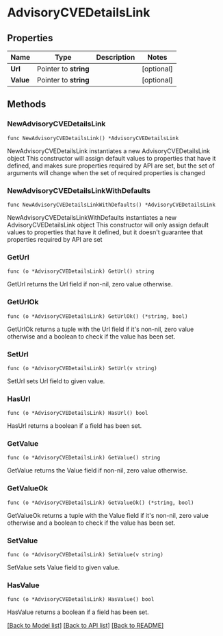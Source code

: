 # AdvisoryCVEDetailsLink

## Properties

Name | Type | Description | Notes
------------ | ------------- | ------------- | -------------
**Url** | Pointer to **string** |  | [optional] 
**Value** | Pointer to **string** |  | [optional] 

## Methods

### NewAdvisoryCVEDetailsLink

`func NewAdvisoryCVEDetailsLink() *AdvisoryCVEDetailsLink`

NewAdvisoryCVEDetailsLink instantiates a new AdvisoryCVEDetailsLink object
This constructor will assign default values to properties that have it defined,
and makes sure properties required by API are set, but the set of arguments
will change when the set of required properties is changed

### NewAdvisoryCVEDetailsLinkWithDefaults

`func NewAdvisoryCVEDetailsLinkWithDefaults() *AdvisoryCVEDetailsLink`

NewAdvisoryCVEDetailsLinkWithDefaults instantiates a new AdvisoryCVEDetailsLink object
This constructor will only assign default values to properties that have it defined,
but it doesn't guarantee that properties required by API are set

### GetUrl

`func (o *AdvisoryCVEDetailsLink) GetUrl() string`

GetUrl returns the Url field if non-nil, zero value otherwise.

### GetUrlOk

`func (o *AdvisoryCVEDetailsLink) GetUrlOk() (*string, bool)`

GetUrlOk returns a tuple with the Url field if it's non-nil, zero value otherwise
and a boolean to check if the value has been set.

### SetUrl

`func (o *AdvisoryCVEDetailsLink) SetUrl(v string)`

SetUrl sets Url field to given value.

### HasUrl

`func (o *AdvisoryCVEDetailsLink) HasUrl() bool`

HasUrl returns a boolean if a field has been set.

### GetValue

`func (o *AdvisoryCVEDetailsLink) GetValue() string`

GetValue returns the Value field if non-nil, zero value otherwise.

### GetValueOk

`func (o *AdvisoryCVEDetailsLink) GetValueOk() (*string, bool)`

GetValueOk returns a tuple with the Value field if it's non-nil, zero value otherwise
and a boolean to check if the value has been set.

### SetValue

`func (o *AdvisoryCVEDetailsLink) SetValue(v string)`

SetValue sets Value field to given value.

### HasValue

`func (o *AdvisoryCVEDetailsLink) HasValue() bool`

HasValue returns a boolean if a field has been set.


[[Back to Model list]](../README.md#documentation-for-models) [[Back to API list]](../README.md#documentation-for-api-endpoints) [[Back to README]](../README.md)


